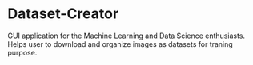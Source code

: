 # Dataset-Creator
GUI application for the Machine Learning and Data Science enthusiasts. Helps user to download and organize images as datasets for traning purpose.
